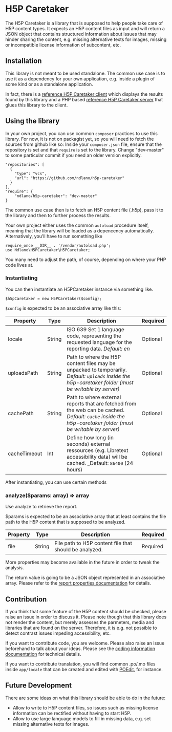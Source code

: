 # H5P Caretaker
The H5P Caretaker is a library that is supposed to help people take care of H5P content types. It expects an H5P content files as input and will return a JSON object that contains structured information about issues that may hinder sharing the content, e.g. missing alternative texts for images, missing or incompatible license information of subcontent, etc.

## Installation
This library is not meant to be used standalone. The common use case is to use it as a dependency for your own application, e.g. inside a plugin of some kind or as a standalone application.

In fact, there is a [reference H5P Caretaker client](https://github.com/ndlano/h5p-caretaker-client)
which displays the results found by this library and a PHP based [reference H5P Caretaker server](https://github.com/ndlano/h5p-caretaker-server) that glues this library to the client.

## Using the library
In your own project, you can use common `composer` practices to use this library. For now, it is not on packagist yet, so you will need to fetch the sources from github like so: Inside your `composer.json` file, ensure that the repository is set and that `require` is set to the library. Change "dev-master" to some particular commit if you need an older version explicitly.

```
"repositories": [
  {
    "type": "vcs",
    "url": "https://github.com/ndlano/h5p-caretaker"
  }
],
"require": {
    "ndlano/h5p-caretaker": "dev-master"
}
```

The common use case then is to fetch an H5P content file (.h5p), pass it to the library and then to further process the results.

Your own project either uses the common `autoload` procedure itself, meaning that the library will be loaded as a depencency automatically. Alternatively, you'll have to run something like

```
require_once __DIR__ . '/vendor/autoload.php';
use Ndlano\H5PCaretaker\H5PCaretaker;
```

You many need to adjust the path, of course, depending on where your PHP code lives at.

### Instantiating
You can then instantiate an H5PCaretaker instance via something like.
```
$h5pCaretaker = new H5PCaretaker($config);
```

`$config` is expected to be an associative array like this:

| __Property__ | __Type__ | __Description__                                                                                                                                             | __Required__ |
| ------------ | -------- | ----------------------------------------------------------------------------------------------------------------------------------------------------------- | ------------ |
| locale       | String   | ISO 639 Set 1 language code, representing the requested language for the reporting data. _Default: en_                                                      | Optional     |
| uploadsPath  | String   | Path to where the H5P content files may be unpacked to temporarily. _Default: `uploads` inside the h5p-caretaker folder (must be writable by server)_       | Optional     |
| cachePath    | String   | Path to where external reports that are fetched from the web can be cached. _Default: `cache` inside the h5p-caretaker folder (must be writable by server)_ | Optional     |
| cacheTimeout | Int      | Define how long (in seconds) external ressources (e.g. Libretext accessibility data) will be cached. _Default: `86400` (24 hours)                           | Optional     |

After instantiating, you can use certain methods

### analyze($params: array) => array
Use analyze to retrieve the report.

$params is expected to be an associative array that at least contains the file path to the H5P content that is supposed to be analyzed.

| __Property__ | __Type__ | __Description__                                        | __Required__ |
| ------------ | -------- | ------------------------------------------------------ | ------------ |
| file         | String   | File path to H5P content file that should be analyzed. | Required     |

More properties may become available in the future in order to tweak the analysis.

The return value is going to be a JSON object represented in an associative array. Please refer to the [report properties documentation](docs/report-properties.md) for details.

## Contribution
If you think that some feature of the H5P content should be checked, please raise an issue in order to discuss it. Please note though that this library does not render the content, but merely assesses the parmeters, media and libraries that are found on the server. Therefore, it is e.g. not possible to detect contrast issues impeding accessibility, etc.

If you want to contribute code, you are welcome. Please also raise an issue beforehand to talk about your ideas. Please see the [coding information documentation](docs/coding-information.md) for technical details.

If you want to contribute translation, you will find common .po/.mo files inside `app/locale` that can be created and edited with [POEdit](https://poedit.net/), for instance.

## Future Development
There are some ideas on what this library should be able to do in the future:
- Allow to write to H5P content files, so issues such as missing license information can be rectified without having to start H5P.
- Allow to use large language models to fill in missing data, e.g. set missing alternative texts for images.
